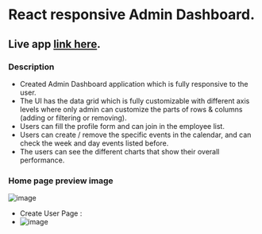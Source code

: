 # React responsive Admin Dashboard.

## Live app [link here](https://mythu-admin-dashboard.netlify.app/).

### Description
 - Created Admin Dashboard application which is fully responsive to the user.
 - The UI has the data grid which is fully customizable with different axis levels where only admin can customize the parts of rows & columns (adding or      filtering or removing).
 - Users can fill the profile form and can join in the employee list.
 - Users can create / remove the specific events in the calendar, and can check the week and day events listed before.
 - The users can see the different charts that show their overall performance.

### Home page preview image
![image](https://user-images.githubusercontent.com/113460532/210592321-b3fca639-22a9-421d-934b-5cc685ea0d8e.png)

 - Create User Page :
 - ![image](https://user-images.githubusercontent.com/113460532/210595499-bb523de6-9b7b-4b81-b363-bfe76b3fa5cc.png)


